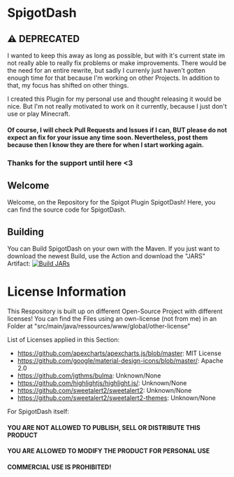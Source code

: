 # SpigotDash

## ⚠️ DEPRECATED

I wanted to keep this away as long as possible, but with it's current state im not really able to really fix problems or make improvements. There would be the need for an entire rewrite, but sadly I currenly just haven't gotten enough time for that because I'm working on other Projects. In addition to that, my focus has shifted on other things.

I created this Plugin for my personal use and thought releasing it would be nice. But I'm not really motivated to work on it currently, because I just don't use or play Minecraft.

#### Of course, I will check Pull Requests and Issues if I can, BUT please do not expect an fix for your issue any time soon. Nevertheless, post them because then I know they are there for when I start working again.

### Thanks for the support until here <3

## Welcome
Welcome, on the Repository for the Spigot Plugin SpigotDash!
Here, you can find the source code for SpigotDash.

## Building
You can Build SpigotDash on your own with the Maven.
If you just want to download the newest Build, use the Action and download the "JARS" Artifact: 
[![Build JARs](https://github.com/ToBiDi0410/SpigotDash/actions/workflows/maven-publish.yml/badge.svg?branch=master)](https://github.com/ToBiDi0410/SpigotDash/actions/workflows/maven-publish.yml)

# License Information

This Respository is built up on different Open-Source Project with different licenses! You can find the Files using an own-license (not from me) in an Folder at "src/main/java/ressources/www/global/other-license"

List of Licenses applied in this Section:
- https://github.com/apexcharts/apexcharts.js/blob/master: MIT License
- https://github.com/google/material-design-icons/blob/master/: Apache 2.0
- https://github.com/jgthms/bulma: Unknown/None
- https://github.com/highlightjs/highlight.js/: Unknown/None
- https://github.com/sweetalert2/sweetalert2: Unknown/None
- https://github.com/sweetalert2/sweetalert2-themes: Unknown/None

For SpigotDash itself:
#### YOU ARE NOT ALLOWED TO PUBLISH, SELL OR DISTRIBUTE THIS PRODUCT
#### YOU ARE ALLOWED TO MODIFY THE PRODUCT FOR PERSONAL USE
#### COMMERCIAL USE IS PROHIBITED!
